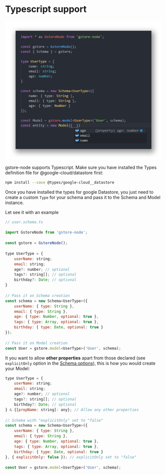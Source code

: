 # Typescript support

![](/assets/typescript-gstore.png)

gstore-node supports Typescript. Make sure you have installed the Types definition file for @google-cloud/datastore first:

```sh
npm install --save @types/google-cloud__datastore 
```

Once you have installed the types for google Datastore, you just need to create a custom `Type` for your schema and pass it to the Schema and Model instance.

Let see it with an example

```js
// user.schema.ts

import GstoreNode from 'gstore-node';

const gstore = GstoreNode();

type UserType = {
    userName: string;
    email: string;
    age?: number; // optional
    tags?: string[]; // optional
    birthday?: Date; // optional
}

// Pass it on Schema creation
const schema = new Schema<UserType>({
    userName: { type: String },
    email: { type: String },
    age: { type: Number, optional: true },
    tags: { type: Array, optional: true },
    birthday: { type: Date, optional: true }
});

// Pass it on Model creation
const User = gstore.model<UserType>('User', schema);
```

It you want to allow **other properties** apart from those declared \(see `explicitOnly` option in the [Schema options](/schema/schema-options.md)\), this is how you would create your Model:

```js
type UserType = {
    userName: string;
    email: string;
    age?: number; // optional
    tags?: string[]; // optional
    birthday?: Date; // optional
} & {[propName: string]: any}; // Allow any other properties

// Schema with "explicitOnly" set to "false"
const schema = new Schema<UserType>({
    userName: { type: String },
    email: { type: String },
    age: { type: Number, optional: true },
    tags: { type: Array, optional: true },
    birthday: { type: Date, optional: true }
}, { explicitOnly: false }); // explicitOnly set to "false"

const User = gstore.model<UserType>('User', schema);
```



